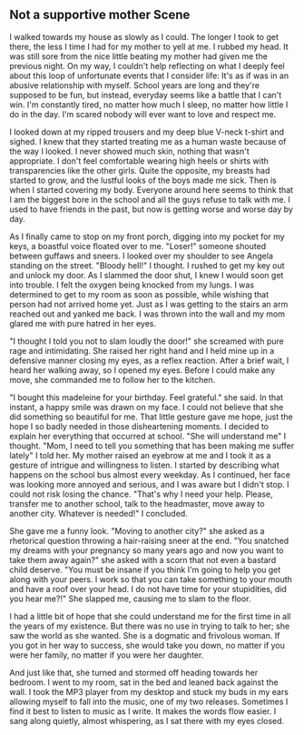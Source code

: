 ## Not a supportive mother Scene

I walked towards my house as slowly as I could. The longer I took to get there, the less I time I had for my mother to yell at me. I rubbed my head. It was still sore from the nice little beating my mother had given me the previous night. On my way, I couldn't help reflecting on what I deeply feel about this loop of unfortunate events that I consider life: It's as if was in an abusive relationship with myself. School years are long and they're supposed to be fun, but instead, everyday seems like a battle that I can't win. I'm constantly tired, no matter how much I sleep, no matter how little I do in the day. I'm scared nobody will ever want to love and respect me.  
 
I looked down at my ripped trousers and my deep blue V-neck t-shirt and sighed. I knew that they started treating me as a human waste because of the way I looked. I never showed much skin, nothing that wasn't appropriate. I don't feel comfortable wearing high heels or shirts with transparencies like the other girls. Quite the opposite, my breasts had started to grow, and the lustful looks of the boys made me sick. Then is when I started covering my body. Everyone around here seems to think that I am the biggest bore in the school and all the guys refuse to talk with me. I used to have friends in the past, but now  is getting worse and worse day by day.  
 
As I finally came to stop on my front porch, digging into my pocket for my keys, a boastful voice floated over to me.
"Loser!" someone shouted between guffaws and sneers. I looked over my shoulder to see Angela standing on the street. "Bloody hell!" I thought. I rushed to get my key out and unlock my door. As I slammed the door shut, I knew I would soon get into trouble. I felt the oxygen being knocked from my lungs. I was determined to get to my room as soon as possible, while wishing that person had not arrived home yet. Just as I was getting to the stairs an arm reached out and yanked me back. I was thrown into the wall and my mom glared me with pure hatred in her eyes.  
 
"I thought I told you not to slam loudly the door!" she screamed with pure rage and intimidating. She raised her right hand and I held mine up in a defensive manner closing my eyes, as a reflex reaction. After a brief wait, I heard her walking away, so I opened my eyes. Before I could make any move, she commanded me to follow her to the kitchen.  
 
"I bought this madeleine for your birthday. Feel grateful." she said. In that instant, a happy smile was drawn on my face. I could not believe that she did something so beautiful for me. That little gesture gave me hope, just the hope I so badly needed in those disheartening moments. I decided to explain her everything that occurred at school. "She will understand me" I thought. "Mom, I need to tell you something that has been making me suffer lately" I told her. My mother raised an eyebrow at me and I took it as a gesture of intrigue and willingness to listen. I started by describing what happens on the school bus almost every weekday. As I continued, her face was looking more annoyed and serious, and I was aware but I didn't stop. I could not risk losing the chance. "That's why I need your help. Please, transfer me to another school, talk to the headmaster, move away to another city. Whatever is needed!" I concluded.  
 
She gave me a funny look. "Moving to another city?" she asked as a rhetorical question throwing a hair-raising sneer at the end. "You snatched my dreams with your pregnancy so many years ago and now you want to take them away again?" she asked with a scorn that not even a bastard child deserve. "You must be insane if you think I'm going to help you get along with your peers. I work so that you can take something to your mouth and have a roof over your head. I do not have time for your stupidities, did you hear me?!" She slapped me, causing me to slam to the floor.  
 
I had a little bit of hope that she could understand me for the first time in all the years of my existence. But there was no use in trying to talk to her; she saw the world as she wanted. She is a dogmatic and frivolous woman. If you got in her way to success, she would take you down, no matter if you were her family, no matter if you were her daughter.  
 
And just like that, she turned and stormed off heading towards her bedroom. I went to my room, sat in the bed and leaned back against the wall. I took the MP3 player from my desktop and stuck my buds in my ears allowing myself to fall into the music, one of my two releases. Sometimes I find it best to listen to music as I write. It makes the words flow easier. I sang along quietly, almost whispering, as I sat there with my eyes closed.  
